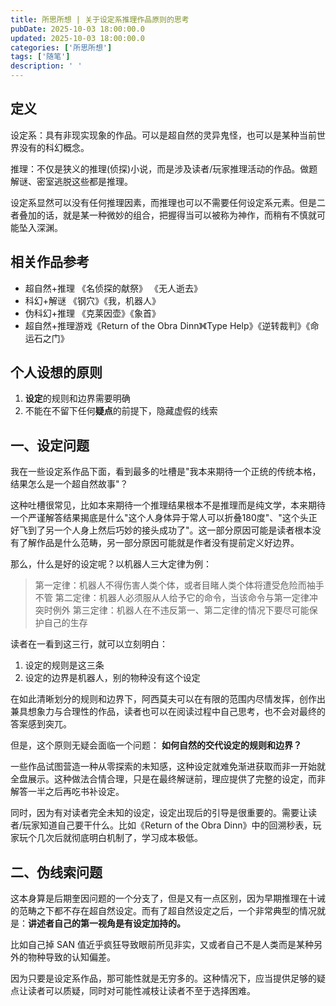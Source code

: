 ```yaml
---
title: 所思所想 | 关于设定系推理作品原则的思考
pubDate: 2025-10-03 18:00:00.0
updated: 2025-10-03 18:00:00.0
categories: ['所思所想']
tags: ['随笔']
description: ' '
---
```


## 定义

设定系：具有非现实现象的作品。可以是超自然的灵异鬼怪，也可以是某种当前世界没有的科幻概念。

推理：不仅是狭义的推理(侦探)小说，而是涉及读者/玩家推理活动的作品。做题解谜、密室逃脱这些都是推理。

设定系显然可以没有任何推理因素，而推理也可以不需要任何设定系元素。但是二者叠加的话，就是某一种微妙的组合，把握得当可以被称为神作，而稍有不慎就可能坠入深渊。

## 相关作品参考

- 超自然+推理 《名侦探的献祭》 《无人逝去》
- 科幻+解谜 《钢穴》《我，机器人》
- 伪科幻+推理 《克莱因壶》《象首》
- 超自然+推理游戏《Return of the Obra Dinn》《Type Help》《逆转裁判》《命运石之门》

## 个人设想的原则

1. **设定**的规则和边界需要明确
2. 不能在不留下任何**疑点**的前提下，隐藏虚假的线索

## 一、设定问题

我在一些设定系作品下面，看到最多的吐槽是"我本来期待一个正统的传统本格，结果怎么是一个超自然故事"？

这种吐槽很常见，比如本来期待一个推理结果根本不是推理而是纯文学，本来期待一个严谨解答结果揭底是什么"这个人身体异于常人可以折叠180度"、"这个头正好飞到了另一个人身上然后巧妙的接头成功了"。这一部分原因可能是读者根本没有了解作品是什么范畴，另一部分原因可能就是作者没有提前定义好边界。

那么，什么是好的设定呢？以机器人三大定律为例：

> 第一定律：机器人不得伤害人类个体，或者目睹人类个体将遭受危险而袖手不管
> 第二定律：机器人必须服从人给予它的命令，当该命令与第一定律冲突时例外
> 第三定律：机器人在不违反第一、第二定律的情况下要尽可能保护自己的生存

读者在一看到这三行，就可以立刻明白：

1. 设定的规则是这三条
2. 设定的边界是机器人，别的物种没有这个设定

在如此清晰划分的规则和边界下，阿西莫夫可以在有限的范围内尽情发挥，创作出兼具想象力与合理性的作品，读者也可以在阅读过程中自己思考，也不会对最终的答案感到突兀。

但是，这个原则无疑会面临一个问题：
**如何自然的交代设定的规则和边界？**

一些作品试图营造一种从零探索的未知感，这种设定就难免渐进获取而非一开始就全盘展示。这种做法合情合理，只是在最终解谜前，理应提供了完整的设定，而非解答一半之后再吃书补设定。

同时，因为有对读者完全未知的设定，设定出现后的引导是很重要的。需要让读者/玩家知道自己要干什么。比如《Return of the Obra Dinn》中的回溯秒表，玩家玩个几次后就彻底明白机制了，学习成本极低。

## 二、伪线索问题

这本身算是后期奎因问题的一个分支了，但是又有一点区别，因为早期推理在十诫的范畴之下都不存在超自然设定。而有了超自然设定之后，一个非常典型的情况就是：**讲述者自己的第一视角是有设定加持的。**

比如自己掉 SAN 值近乎疯狂导致眼前所见非实，又或者自己不是人类而是某种另外的物种导致的认知偏差。

因为只要是设定系作品，那可能性就是无穷多的。这种情况下，应当提供足够的疑点让读者可以质疑，同时对可能性减枝让读者不至于选择困难。
